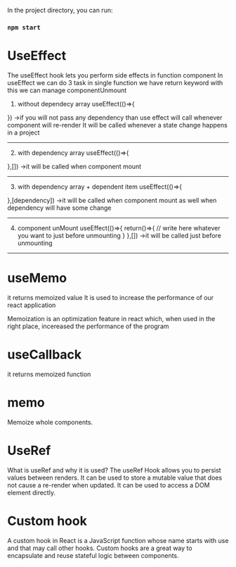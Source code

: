 In the project directory, you can run:

### `npm start`

# UseEffect
The useEffect hook lets you perform side effects in function component
In useEffect we can do 3 task in single function we have return keyword with this we can manage componentUnmount
1. without dependecy array
   useEffect(()=>{

}) 
->if you will not pass any dependency than use effect will call whenever component will re-render It will be called whenever a state change happens in a project
**********
2. with dependency array 
useEffect(()=>{

},[])
->it will be called when component mount 
**********
3. with dependency array + dependent item
useEffect(()=>{

},[dependency])
->it will be called when component mount as well when dependency will have some change
**********
4. component unMount
useEffect(()=>{
return()=>{
    // write here whatever you want to just before unmounting
}
},[])
->it will be called just before unmounting
**********

# useMemo
it returns memoized value
It is used to increase the performance of our react application

Memoization is an optimization feature in react  which, when used in the right place, incereased the performance of the program

# useCallback
it returns memoized function

# memo
Memoize whole components.

# UseRef

What is useRef and why it is used?
The useRef Hook allows you to persist values between renders. It can be used to store a mutable value that does not cause a re-render when updated. It can be used to access a DOM element directly.

# Custom hook
A custom hook in React is a JavaScript function whose name starts with use and that may call other hooks. Custom hooks are a great way to encapsulate and reuse stateful logic between components.

